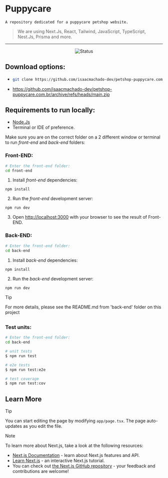 # Puppycare
`A repository dedicated for a puppycare petshop website.`
> We are using Next.Js, React, Tailwind, JavaScript, TypeScript, Nest.Js, Prisma and more.

---

<div align="center">
  <img src="https://img.shields.io/badge/In%20Development-%23C63E3E" alt="Status">
</div>

  
## Download options:
- ```bash
  git clone https://github.com/isaacmachado-dev/petshop-puppycare.com.br.git
  ```
- https://github.com/isaacmachado-dev/petshop-puppycare.com.br/archive/refs/heads/main.zip

  
## Requirements to run locally:

- [Node.Js](https://nodejs.org/pt)
- Terminal or IDE of preference.

Make sure you are on the correct folder on a 2 different window or terminal to run *front-end* and *back-end* folders:

### Front-END: 

```bash
# Enter the front-end folder:
cd front-end
```

1. Install *front-end* dependencies:
```npm
npm install
```

2. Run the *front-end* development server:
```npm
npm run dev
```

3. Open [http://localhost:3000](http://localhost:3000) with your browser to see the result of Front-END.

### Back-END:

```bash
# Enter the front-end folder:
cd back-end
```

1. Install *back-end* dependencies:
```
npm install
```

2. Run the *back-end* development server:
```
npm run dev
```

> [!Tip]
For more details, please see the README.md from 'back-end' folder on this project

##
### Test units:

```bash
# Enter the front-end folder:
cd back-end
```

```bash
# unit tests
$ npm run test

# e2e tests
$ npm run test:e2e

# test coverage
$ npm run test:cov
```

## Learn More

> [!Tip]
You can start editing the page by modifying `app/page.tsx`. The page auto-updates as you edit the file.

> [!Note]
To learn more about Next.js, take a look at the following resources:

- [Next.js Documentation](https://nextjs.org/docs) - learn about Next.js features and API.
- [Learn Next.js](https://nextjs.org/learn) - an interactive Next.js tutorial.
- You can check out [the Next.js GitHub repository](https://github.com/vercel/next.js) - your feedback and contributions are welcome!


